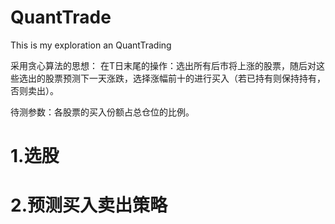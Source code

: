 # QuantTrade
This is my exploration an QuantTrading

采用贪心算法的思想：
在T日末尾的操作：选出所有后市将上涨的股票，随后对这些选出的股票预测下一天涨跌，选择涨幅前十的进行买入（若已持有则保持持有，否则卖出）。

待测参数：各股票的买入份额占总仓位的比例。


# 1.选股



# 2.预测买入卖出策略

